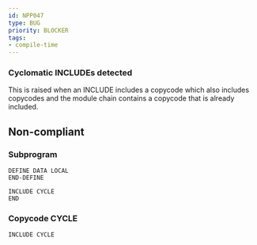 ```yaml
---
id: NPP047
type: BUG
priority: BLOCKER
tags:
- compile-time
---
```


### Cyclomatic INCLUDEs detected

This is raised when an INCLUDE includes a copycode which also includes copycodes and the module chain contains a copycode that is already included.

## Non-compliant

### Subprogram

```natural
DEFINE DATA LOCAL
END-DEFINE

INCLUDE CYCLE
END
```

### Copycode CYCLE

```natural
INCLUDE CYCLE
```

